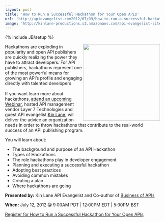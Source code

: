 ```yaml
---
layout: post
title: 'How to Run a Successful Hackathon for Your Open APIs'
url: 'http://apievangelist.com2012/07/09/how-to-run-a-successful-hackathon-for-your-open-apis/'
image: 'http://kinlane-productions.s3.amazonaws.com/api-evangelist-site/blog/layer7-logo.png'
---
```

{% include JB/setup %}
<p>
     <img src="http://kinlane-productions.s3.amazonaws.com/api-service-providers/layer7-logo.png"  width="250" align="right" />
</p>
<p>
     Hackathons are exploding in popularity and open API publishers are quickly realizing the power they have to attract developers. For API publishers, hackathons represent one of the most powerful means for growing an API’s profile and engaging directly with talented developers. <br />
     <br />
     If you want learn more about hackathons, <a href="http://www.layer7tech.com/trial/webinar_register.php?leadid=L7KinL&amp;elq=763d038da01b4cee8df50ba1318b8a31">attend an upcoming Webinar</a>, hosted API management vendor Layer 7 Technologies and guest API evangelist <a title="Kin Lane" href="http://kinlane.com/about/">Kin Lane</a>, will deliver the advice an organization needs in order to throw hackathons that contribute to the real-world success of an API publishing program.
</p>
<p>
     You will learn about:
</p>
<ul >
     <li>The background and purpose of an API Hackathon
     </li>
     <li>Types of Hackathons
     </li>
     <li>The role hackathons play in developer engagement
     </li>
     <li>Planning and executing a successful hackathon
     </li>
     <li>Adopting best practices
     </li>
     <li>Avoiding common mistakes
     </li>
     <li>Creating a plan
     </li>
     <li>Where hackathons are going
     </li>
</ul>
<p>
     <strong>Presented by:</strong> Kin Lane API Evangelist and Co-author of <a title="Business of APIS" href="http://apievangelist.com/business_of_apis.php">Business of APIs</a> 
</p>
<p>
     <strong>When:</strong> July 12, 2012 @ 9:00AM PDT | 12:00PM EDT | 5:00PM BST
</p>
<p>
     <a title="Register for How to Run a Successful Hackathon" href="http://www.layer7tech.com/trial/webinar_register.php?leadid=L7KinL&amp;elq=763d038da01b4cee8df50ba1318b8a31">Register for How to Run a Successful Hackathon for Your Open APIs</a>
</p>
